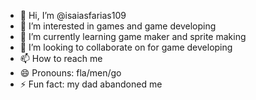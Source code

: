 - 👋 Hi, I’m @isaiasfarias109
- 👀 I’m interested in games and game developing
- 🌱 I’m currently learning game maker and sprite making
- 💞️ I’m looking to collaborate on for game developing
- 📫 How to reach me 
- 😄 Pronouns: fla/men/go
- ⚡ Fun fact: my dad abandoned me

<!---
isaiasfarias109/isaiasfarias109 is a ✨ special ✨ repository because its `README.md` (this file) appears on your GitHub profile.
You can click the Preview link to take a look at your changes.
--->
